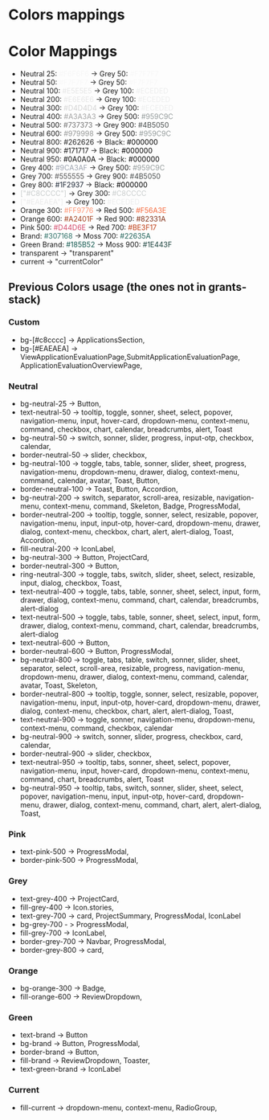# Colors mappings

# Color Mappings

- Neutral 25: <span style="color: #F6F6F6;">#F6F6F6</span> -> Grey 50: <span style="color: #F7F7F7;">#F7F7F7</span>
- Neutral 50: <span style="color: #F7F7F7;">#F7F7F7</span> -> Grey 50: <span style="color: #F7F7F7;">#F7F7F7</span>
- Neutral 100: <span style="color: #E5E5E5;">#E5E5E5</span> -> Grey 100: <span style="color: #ECEDED;">#ECEDED</span>
- Neutral 200: <span style="color: #E6E6E6;">#E6E6E6</span> -> Grey 100: <span style="color: #ECEDED;">#ECEDED</span>
- Neutral 300: <span style="color: #D4D4D4;">#D4D4D4</span> -> Grey 100: <span style="color: #ECEDED;">#ECEDED</span>
- Neutral 400: <span style="color: #A3A3A3;">#A3A3A3</span> -> Grey 500: <span style="color: #959C9C;">#959C9C</span>
- Neutral 500: <span style="color: #737373;">#737373</span> -> Grey 900: <span style="color: #4B5050;">#4B5050</span>
- Neutral 600: <span style="color: #979998;">#979998</span> -> Grey 500: <span style="color: #959C9C;">#959C9C</span>
- Neutral 800: <span style="color: #262626;">#262626</span> -> Black: <span style="color: #000000;">#000000</span>
- Neutral 900: <span style="color: #171717;">#171717</span> -> Black: <span style="color: #000000;">#000000</span>
- Neutral 950: <span style="color: #0A0A0A;">#0A0A0A</span> -> Black: <span style="color: #000000;">#000000</span>
- Grey 400: <span style="color: #9CA3AF;">#9CA3AF</span> -> Grey 500: <span style="color: #959C9C;">#959C9C</span>
- Grey 700: <span style="color: #555555;">#555555</span> -> Grey 900: <span style="color: #4B5050;">#4B5050</span>
- Grey 800: <span style="color: #1F2937;">#1F2937</span> -> Black: <span style="color: #000000;">#000000</span>
- <span style="color: #C8CCCC;">["#C8CCCC"]</span> -> Grey 300: <span style="color: #C8CCCC;">#C8CCCC</span>
- <span style="color: #EAEAEA;">["#EAEAEA"]</span> -> Grey 100: <span style="color: #ECEDED;">#ECEDED</span>
- Orange 300: <span style="color: #FF9776;">#FF9776</span> -> Red 500: <span style="color: #F56A3E;">#F56A3E</span>
- Orange 600: <span style="color: #A2401F;">#A2401F</span> -> Red 900: <span style="color: #82331A;">#82331A</span>
- Pink 500: <span style="color: #D44D6E;">#D44D6E</span> -> Red 700: <span style="color: #BE3F17;">#BE3F17</span>
- Brand: <span style="color: #307168;">#307168</span> -> Moss 700: <span style="color: #22635A;">#22635A</span>
- Green Brand: <span style="color: #185B52;">#185B52</span> -> Moss 900: <span style="color: #1E443F;">#1E443F</span>
- transparent -> "transparent"
- current -> "currentColor"

## Previous Colors usage (the ones not in grants-stack)

### Custom

- bg-[#c8cccc] -> ApplicationsSection,
- bg-[#EAEAEA] -> ViewApplicationEvaluationPage,SubmitApplicationEvaluationPage, ApplicationEvaluationOverviewPage,

### Neutral

- bg-neutral-25 -> Button,
- text-neutral-50 -> tooltip, toggle, sonner, sheet, select, popover, navigation-menu, input, hover-card, dropdown-menu, context-menu, command, checkbox, chart, calendar, breadcrumbs, alert, Toast
- bg-neutral-50 -> switch, sonner, slider, progress, input-otp, checkbox, calendar,
- border-neutral-50 -> slider, checkbox,
- bg-neutral-100 -> toggle, tabs, table, sonner, slider, sheet, progress, navigation-menu, dropdown-menu, drawer, dialog, context-menu, command, calendar, avatar, Toast, Button,
- border-neutral-100 -> Toast, Button, Accordion,
- bg-neutral-200 -> switch, separator, scroll-area, resizable, navigation-menu, context-menu, command, Skeleton, Badge, ProgressModal,
- border-neutral-200 -> tooltip, toggle, sonner, select, resizable, popover, navigation-menu, input, input-otp, hover-card, dropdown-menu, drawer, dialog, context-menu, checkbox, chart, alert, alert-dialog, Toast, Accordion,
- fill-neutral-200 -> IconLabel,
- bg-neutral-300 -> Button, ProjectCard,
- border-neutral-300 -> Button,
- ring-neutral-300 -> toggle, tabs, switch, slider, sheet, select, resizable, input, dialog, checkbox, Toast,
- text-neutral-400 -> toggle, tabs, table, sonner, sheet, select, input, form, drawer, dialog, context-menu, command, chart, calendar, breadcrumbs, alert-dialog
- text-neutral-500 -> toggle, tabs, table, sonner, sheet, select, input, form, drawer, dialog, context-menu, command, chart, calendar, breadcrumbs, alert-dialog
- text-neutral-600 -> Button,
- border-neutral-600 -> Button, ProgressModal,
- bg-neutral-800 -> toggle, tabs, table, switch, sonner, slider, sheet, separator, select, scroll-area, resizable, progress, navigation-menu, dropdown-menu, drawer, dialog, context-menu, command, calendar, avatar, Toast, Skeleton,
- border-neutral-800 -> tooltip, toggle, sonner, select, resizable, popover, navigation-menu, input, input-otp, hover-card, dropdown-menu, drawer, dialog, context-menu, checkbox, chart, alert, alert-dialog, Toast,
- text-neutral-900 -> toggle, sonner, navigation-menu, dropdown-menu, context-menu, command, checkbox, calendar
- bg-neutral-900 -> switch, sonner, slider, progress, checkbox, card, calendar,
- border-neutral-900 -> slider, checkbox,
- text-neutral-950 -> tooltip, tabs, sonner, sheet, select, popover, navigation-menu, input, hover-card, dropdown-menu, context-menu, command, chart, breadcrumbs, alert, Toast
- bg-neutral-950 -> tooltip, tabs, switch, sonner, slider, sheet, select, popover, navigation-menu, input, input-otp, hover-card, dropdown-menu, drawer, dialog, context-menu, command, chart, alert, alert-dialog, Toast,

### Pink

- text-pink-500 -> ProgressModal,
- border-pink-500 -> ProgressModal,

### Grey

- text-grey-400 -> ProjectCard,
- fill-grey-400 -> Icon.stories,
- text-grey-700 -> card, ProjectSummary, ProgressModal, IconLabel
- bg-grey-700 - > ProgressModal,
- fill-grey-700 -> IconLabel,
- border-grey-700 -> Navbar, ProgressModal,
- border-grey-800 -> card,

### Orange

- bg-orange-300 -> Badge,
- fill-orange-600 -> ReviewDropdown,

### Green

- text-brand -> Button
- bg-brand -> Button, ProgressModal,
- border-brand -> Button,
- fill-brand -> ReviewDropdown, Toaster,
- text-green-brand -> IconLabel

### Current

- fill-current -> dropdown-menu, context-menu, RadioGroup,
